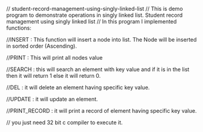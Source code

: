 // student-record-management-using-singly-linked-list
// This is demo program to demonstrate operations in singly linked list. Student record management using singly linked list
// In this program I implemented functions:

//INSERT : This function will insert a node into list. The Node will be inserted in sorted order (Ascending).

//PRINT : This will print all nodes value

//SEARCH : this will search an element with key value and if it is in the list then it will return 1 else it will return 0.

//DEL : it will delete an element having specific key value.

//UPDATE : it will update an element.

//PRINT_RECORD : it will print a record of element having specific key value.


// you just need 32 bit c compiler to execute it.

